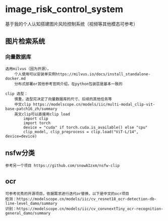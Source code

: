 # image_risk_control_system
基于我的个人认知搭建图片风险控制系统（视频等其他模态可参考）
## 图片检索系统
### 向量数据库
    选用milvus（因为开源），
        个人使用可以安装单实例https://milvus.io/docs/install_standalone-docker.md
        分布式部署or其他参考官网介绍，在python包装层是基本一致的    

    clip 选型：
        慎重，选型完决定了向量数据库的尺寸、后续的其他任务等
        中文clip https://modelscope.cn/models/iic/multi-modal_clip-vit-base-patch16_zh/summary
        英文clip可以直接用clip load
            import clip
            import torch
            device = "cuda" if torch.cuda.is_available() else "cpu"
            clip_model, clip_preprocess = clip.load("ViT-L/14", device=device)
    
## nsfw分类
    参考另一个项目 https://github.com/snowAIzxm/nsfw-clip
## ocr
    可参考优秀的开源项目，依据需求进行迭代or替换，以下是中文的ocr项目
    检测：https://modelscope.cn/models/iic/cv_resnet18_ocr-detection-db-line-level_damo/summary
    识别：https://modelscope.cn/models/iic/cv_convnextTiny_ocr-recognition-general_damo/summary



